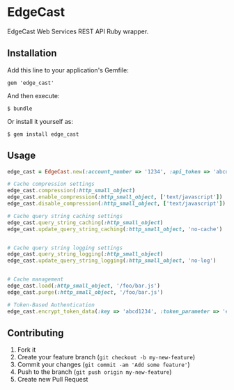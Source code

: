 # EdgeCast

EdgeCast Web Services REST API Ruby wrapper.

## Installation

Add this line to your application's Gemfile:

    gem 'edge_cast'

And then execute:

    $ bundle

Or install it yourself as:

    $ gem install edge_cast

## Usage

```ruby
edge_cast = EdgeCast.new(:account_number => '1234', :api_token => 'abcd1234')

# Cache compression settings
edge_cast.compression(:http_small_object)
edge_cast.enable_compression(:http_small_object, ['text/javascript'])
edge_cast.disable_compression(:http_small_object, ['text/javascript'])

# Cache query string caching settings
edge_cast.query_string_caching(:http_small_object)
edge_cast.update_query_string_caching(:http_small_object, 'no-cache')


# Cache query string logging settings
edge_cast.query_string_logging(:http_small_object)
edge_cast.update_query_string_logging(:http_small_object, 'no-log')


# Cache management
edge_cast.load(:http_small_object, '/foo/bar.js')
edge_cast.purge(:http_small_object, '/foo/bar.js')

# Token-Based Authentication
edge_cast.encrypt_token_data(:key => 'abcd1234', :token_parameter => 'ec_expire=1356955200&ec_country_deny=CA&ec_country_allow=US,MX')

```

## Contributing

1. Fork it
2. Create your feature branch (`git checkout -b my-new-feature`)
3. Commit your changes (`git commit -am 'Add some feature'`)
4. Push to the branch (`git push origin my-new-feature`)
5. Create new Pull Request
